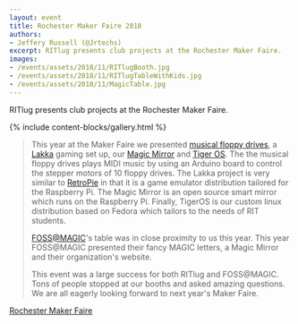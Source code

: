 ```yaml
---
layout: event
title: Rochester Maker Faire 2018
authors:
- Jeffery Russell (@Jrtechs)
excerpt: RITlug presents club projects at the Rochester Maker Faire.
images:
- /events/assets/2018/11/RITlugBooth.jpg
- /events/assets/2018/11/RITlugTableWithKids.jpg
- /events/assets/2018/11/MagicTable.jpg
---
```

RITlug presents club projects at the Rochester Maker Faire.

{% include content-blocks/gallery.html %}

> This year at the Maker Faire we presented [musical floppy drives](https://jrtechs.net/hardware/2018-rochester-maker-faire), a [Lakka](https://www.raspberrypi.org/magpi/easy-retro-gaming-lakka/) gaming set up, our [Magic Mirror](https://github.com/MichMich/MagicMirror) and [Tiger OS](https://ritlug.com/tigeros).
> The the musical floppy drives plays MIDI music by using an Arduino board to control the stepper motors of 10 floppy drives. The Lakka project is very similar to [RetroPie](https://retropie.org.uk/) in that it is a game emulator distribution tailored for the Raspberry Pi.
> The Magic Mirror is an open source smart mirror which runs on the Raspberry Pi.
> Finally, TigerOS is our custom linux distribution based on Fedora which tailors to the needs of RIT students. 
>
> [FOSS@MAGIC](https://fossrit.github.io/)'s table was in close proximity to us this year. This year FOSS@MAGIC presented their fancy MAGIC letters, a Magic Mirror and their organization's website.
>
> This event was a large success for both RITlug and FOSS@MAGIC. 
> Tons of people stopped at our booths and asked amazing questions.
> We are all eagerly looking forward to next year's Maker Faire.  

<a href="https://rochester.makerfaire.com/" target="_blank" class="btn btn-primary d-block w-100">Rochester Maker Faire</a>
